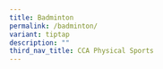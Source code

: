 ```yaml
---
title: Badminton
permalink: /badminton/
variant: tiptap
description: ""
third_nav_title: CCA Physical Sports
---
```

